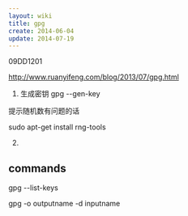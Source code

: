 ```yaml
---
layout: wiki
title: gpg
create: 2014-06-04
update: 2014-07-19
---
```


09DD1201


http://www.ruanyifeng.com/blog/2013/07/gpg.html

1. 生成密钥
gpg --gen-key

提示随机数有问题的话

sudo apt-get install rng-tools

2. 

## commands

gpg --list-keys

gpg -o outputname -d inputname


